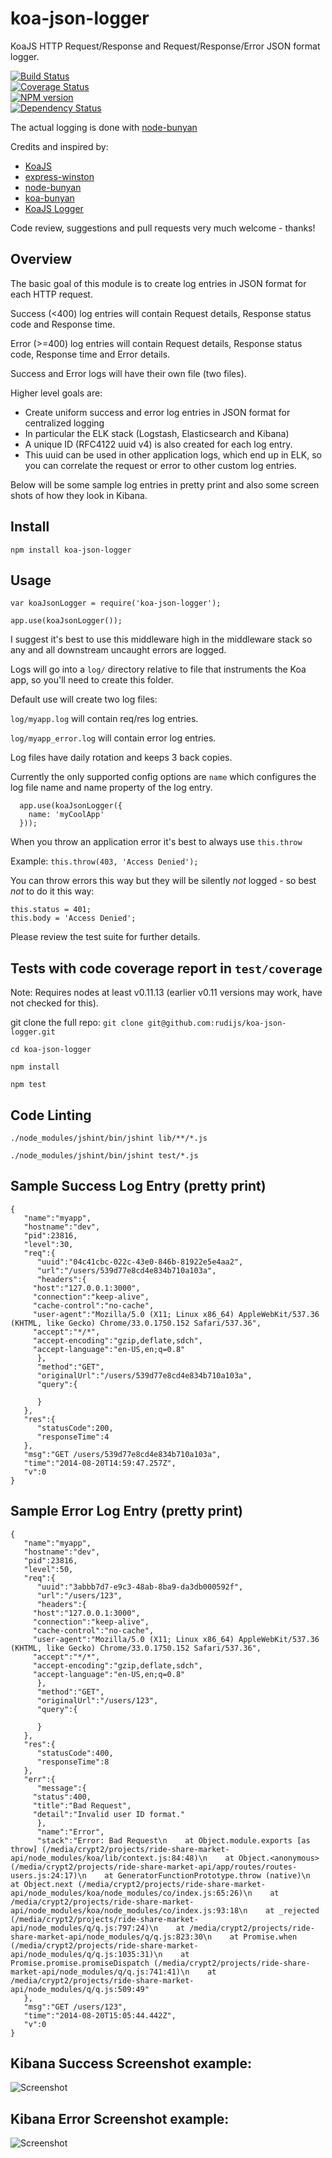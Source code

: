 koa-json-logger
===============

KoaJS HTTP Request/Response and Request/Response/Error JSON format logger.

[![Build Status](https://travis-ci.org/rudijs/koa-json-logger.svg?branch=master)](https://travis-ci.org/rudijs/koa-json-logger)  
[![Coverage Status](https://coveralls.io/repos/rudijs/koa-json-logger/badge.png?branch=master)](https://coveralls.io/r/rudijs/koa-json-logger?branch=master)  
[![NPM version](https://badge.fury.io/js/koa-json-logger.svg)](http://badge.fury.io/js/koa-json-logger)  
[![Dependency Status](https://gemnasium.com/rudijs/koa-json-logger.svg)](https://gemnasium.com/rudijs/koa-json-logger)  

The actual logging is done with [node-bunyan](https://github.com/trentm/node-bunyan)

Credits and inspired by:

* [KoaJS](https://github.com/koajs)
* [express-winston](https://github.com/heapsource/express-winston)
* [node-bunyan](https://github.com/trentm/node-bunyan)
* [koa-bunyan](https://github.com/ivpusic/koa-bunyan)
* [KoaJS Logger](https://github.com/koajs/logger)


Code review, suggestions and pull requests very much welcome - thanks!

## Overview

The basic goal of this module is to create log entries in JSON format for each HTTP request.

Success (<400) log entries will contain Request details, Response status code and Response time.

Error (>=400) log entries will contain Request details, Response status code, Response time and Error details.

Success and Error logs will have their own file (two files).

Higher level goals are:

- Create uniform success and error log entries in JSON format for centralized logging
- In particular the ELK stack (Logstash, Elasticsearch and Kibana)
- A unique ID (RFC4122 uuid v4) is also created for each log entry.
- This uuid can be used in other application logs, which end up in ELK, so you can correlate the request or error to other custom log entries.

Below will be some sample log entries in pretty print and also some screen shots of how they look in Kibana.

## Install

`npm install koa-json-logger`

## Usage

`var koaJsonLogger = require('koa-json-logger');`

`app.use(koaJsonLogger());`

I suggest it's best to use this middleware high in the middleware stack so any and all downstream uncaught errors are logged.

Logs will go into a `log/` directory relative to file that instruments the Koa app, so you'll need to create this folder.
 
Default use will create two log files:

`log/myapp.log` will contain req/res log entries.

`log/myapp_error.log` will contain error log entries.

Log files have daily rotation and keeps 3 back copies.

Currently the only supported config options are `name` which configures the log file name and name property of the log entry.

      app.use(koaJsonLogger({
        name: 'myCoolApp'
      }));

When you throw an application error it's best to always use `this.throw`

Example: `this.throw(403, 'Access Denied');`

You can throw errors this way but they will be silently *not* logged - so best *not* to do it this way:

    this.status = 401;
    this.body = 'Access Denied';

Please review the test suite for further details.

## Tests with code coverage report in `test/coverage`

Note: Requires nodes at least v0.11.13 (earlier v0.11 versions may work, have not checked for this).

git clone the full repo: `git clone git@github.com:rudijs/koa-json-logger.git`

`cd koa-json-logger`

`npm install`

`npm test`


## Code Linting

`./node_modules/jshint/bin/jshint lib/**/*.js`

`./node_modules/jshint/bin/jshint test/*.js`


## Sample Success Log Entry (pretty print)

	{
	   "name":"myapp",
	   "hostname":"dev",
	   "pid":23816,
	   "level":30,
	   "req":{
	      "uuid":"04c41cbc-022c-43e0-846b-81922e5e4aa2",
	      "url":"/users/539d77e8cd4e834b710a103a",
	      "headers":{
		 "host":"127.0.0.1:3000",
		 "connection":"keep-alive",
		 "cache-control":"no-cache",
		 "user-agent":"Mozilla/5.0 (X11; Linux x86_64) AppleWebKit/537.36 (KHTML, like Gecko) Chrome/33.0.1750.152 Safari/537.36",
		 "accept":"*/*",
		 "accept-encoding":"gzip,deflate,sdch",
		 "accept-language":"en-US,en;q=0.8"
	      },
	      "method":"GET",
	      "originalUrl":"/users/539d77e8cd4e834b710a103a",
	      "query":{

	      }
	   },
	   "res":{
	      "statusCode":200,
	      "responseTime":4
	   },
	   "msg":"GET /users/539d77e8cd4e834b710a103a",
	   "time":"2014-08-20T14:59:47.257Z",
	   "v":0
	}

## Sample Error Log Entry (pretty print)

	{
	   "name":"myapp",
	   "hostname":"dev",
	   "pid":23816,
	   "level":50,
	   "req":{
	      "uuid":"3abbb7d7-e9c3-48ab-8ba9-da3db000592f",
	      "url":"/users/123",
	      "headers":{
		 "host":"127.0.0.1:3000",
		 "connection":"keep-alive",
		 "cache-control":"no-cache",
		 "user-agent":"Mozilla/5.0 (X11; Linux x86_64) AppleWebKit/537.36 (KHTML, like Gecko) Chrome/33.0.1750.152 Safari/537.36",
		 "accept":"*/*",
		 "accept-encoding":"gzip,deflate,sdch",
		 "accept-language":"en-US,en;q=0.8"
	      },
	      "method":"GET",
	      "originalUrl":"/users/123",
	      "query":{

	      }
	   },
	   "res":{
	      "statusCode":400,
	      "responseTime":8
	   },
	   "err":{
	      "message":{
		 "status":400,
		 "title":"Bad Request",
		 "detail":"Invalid user ID format."
	      },
	      "name":"Error",
	      "stack":"Error: Bad Request\n    at Object.module.exports [as throw] (/media/crypt2/projects/ride-share-market-api/node_modules/koa/lib/context.js:84:48)\n    at Object.<anonymous> (/media/crypt2/projects/ride-share-market-api/app/routes/routes-users.js:24:17)\n    at GeneratorFunctionPrototype.throw (native)\n    at Object.next (/media/crypt2/projects/ride-share-market-api/node_modules/koa/node_modules/co/index.js:65:26)\n    at /media/crypt2/projects/ride-share-market-api/node_modules/koa/node_modules/co/index.js:93:18\n    at _rejected (/media/crypt2/projects/ride-share-market-api/node_modules/q/q.js:797:24)\n    at /media/crypt2/projects/ride-share-market-api/node_modules/q/q.js:823:30\n    at Promise.when (/media/crypt2/projects/ride-share-market-api/node_modules/q/q.js:1035:31)\n    at Promise.promise.promiseDispatch (/media/crypt2/projects/ride-share-market-api/node_modules/q/q.js:741:41)\n    at /media/crypt2/projects/ride-share-market-api/node_modules/q/q.js:509:49"
	   },
	   "msg":"GET /users/123",
	   "time":"2014-08-20T15:05:44.442Z",
	   "v":0
	}

## Kibana Success Screenshot example:


![Screenshot](examples/kibana_success_log_entry.png)


## Kibana Error Screenshot example:


![Screenshot](examples/kibana_error_log_entry.png)

